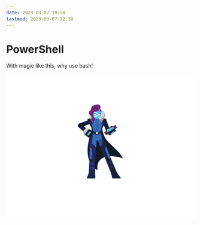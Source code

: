 ```yaml
---
date: 2023-03-07 19:50
lastmod: 2023-03-07 22:30
---
```


# PowerShell

With magic like this, why use bash!

![avatar](images/powershell-avatar.svg 'https://github.com/PowerShell/PowerShell')
